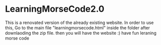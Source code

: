 # LearningMorseCode2.0
This is a renovated version of the already existing website.
In order to use this, Go to the main file "learningmorsecode.html" inside the folder after downlaoding the zip file. 
then you will have the website :)
have fun leraning morse code

